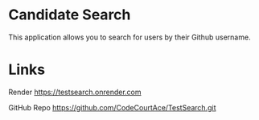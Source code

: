 # Candidate Search

This application allows you to search for users by their Github username.

# Links 

Render https://testsearch.onrender.com

GitHub Repo https://github.com/CodeCourtAce/TestSearch.git